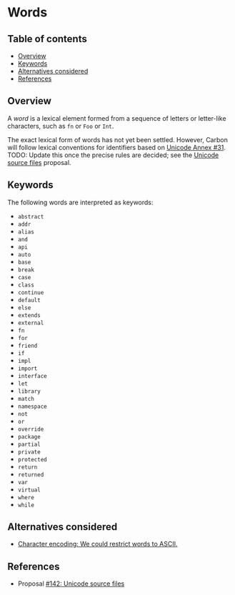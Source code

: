# Words

<!--
Part of the Carbon Language project, under the Apache License v2.0 with LLVM
Exceptions. See /LICENSE for license information.
SPDX-License-Identifier: Apache-2.0 WITH LLVM-exception
-->

<!-- toc -->

## Table of contents

-   [Overview](#overview)
-   [Keywords](#keywords)
-   [Alternatives considered](#alternatives-considered)
-   [References](#references)

<!-- tocstop -->

## Overview

A _word_ is a lexical element formed from a sequence of letters or letter-like
characters, such as `fn` or `Foo` or `Int`.

The exact lexical form of words has not yet been settled. However, Carbon will
follow lexical conventions for identifiers based on
[Unicode Annex #31](https://unicode.org/reports/tr31/). TODO: Update this once
the precise rules are decided; see the
[Unicode source files](/proposals/p0142.md#characters-in-identifiers) proposal.

## Keywords

The following words are interpreted as keywords:

-   `abstract`
-   `addr`
-   `alias`
-   `and`
-   `api`
-   `auto`
-   `base`
-   `break`
-   `case`
-   `class`
-   `continue`
-   `default`
-   `else`
-   `extends`
-   `external`
-   `fn`
-   `for`
-   `friend`
-   `if`
-   `impl`
-   `import`
-   `interface`
-   `let`
-   `library`
-   `match`
-   `namespace`
-   `not`
-   `or`
-   `override`
-   `package`
-   `partial`
-   `private`
-   `protected`
-   `return`
-   `returned`
-   `var`
-   `virtual`
-   `where`
-   `while`

## Alternatives considered

-   [Character encoding: We could restrict words to ASCII.](/proposals/p0142.md#character-encoding-1)

## References

-   Proposal
    [#142: Unicode source files](https://github.com/carbon-language/carbon-lang/pull/142)
